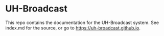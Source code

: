 # UH-Broadcast
This repo contains the documentation for the UH-Broadcast system. See index.md for the source, or go to https://uh-broadcast.github.io.
